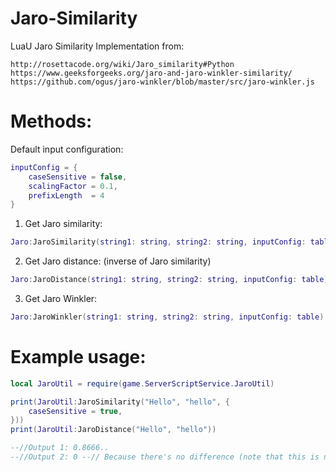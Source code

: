 # Jaro-Similarity
LuaU Jaro Similarity Implementation from:

    http://rosettacode.org/wiki/Jaro_similarity#Python 
    https://www.geeksforgeeks.org/jaro-and-jaro-winkler-similarity/ 
    https://github.com/ogus/jaro-winkler/blob/master/src/jaro-winkler.js

# Methods:

Default input configuration:
```lua
inputConfig = {
    caseSensitive = false,
    scalingFactor = 0.1,
    prefixLength  = 4
}
```

1. Get Jaro similarity:
```lua
Jaro:JaroSimilarity(string1: string, string2: string, inputConfig: table)
```
2. Get Jaro distance: (inverse of Jaro similarity)
```lua
Jaro:JaroDistance(string1: string, string2: string, inputConfig: table)
```
3. Get Jaro Winkler:
```lua
Jaro:JaroWinkler(string1: string, string2: string, inputConfig: table)
```
# Example usage:
```lua
local JaroUtil = require(game.ServerScriptService.JaroUtil)

print(JaroUtil:JaroSimilarity("Hello", "hello", {
    caseSensitive = true,
}))
print(JaroUtil:JaroDistance("Hello", "hello"))

--//Output 1: 0.8666..
--//Output 2: 0 --// Because there's no difference (note that this is not case sensitive)
```
